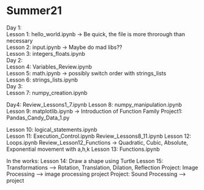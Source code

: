 # Summer21
Day 1:  
Lesson 1: hello_world.ipynb -> Be quick, the file is more throrough than necessary  
Lesson 2: input.ipynb -> Maybe do mad libs??  
Lesson 3: integers_floats.ipynb  
Day 2:  
Lesson 4: Variables_Review.ipynb  
Lesson 5: math.ipynb -> possibly switch order with strings_lists  
Lesson 6: strings_lists.ipynb  
Day 3:  
Lesson 7: numpy_creation.ipynb  

Day4:
Review_Lessons1_7.ipynb
Lesson 8: numpy_manipulation.ipynb  
Lesson 9: matplotlib.ipynb -> Introduction of Function Family
Project1: Pandas_Candy_Data_1.py

Lesson 10: logical_statements.ipynb  
Lesson 11: Execution_Control.ipynb
Review_Lessons8_11.ipynb
Lesson 12: Loops.ipynb
Review_Lesson12_Functions -> Quadratic, Cubic, Absolute, Exponential movement with a,h,k
Lesson 13: Functions.ipynb

In the works:
Lesson 14: Draw a shape using Turtle
Lesson 15: Transformations --> Rotation, Translation, Dilation, Reflection
Project: Image Processing --> image processing project
Project: Sound Processing --> project

